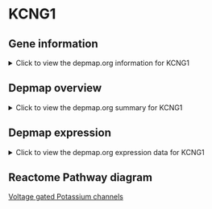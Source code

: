 <h1>KCNG1</h1>

<h2>Gene information</h2>
<details>
  <summary>Click to view the depmap.org information for KCNG1</summary>
  <iframe src="https://depmap.org/portal/gene/KCNG1?tab=about" style="border:none;width:100%;height:800px"></iframe>
</details>

<h2>Depmap overview</h2>
<details>
  <summary>Click to view the depmap.org summary for KCNG1</summary>
  <iframe src="https://depmap.org/portal/gene/KCNG1?tab=overview" style="border:none;width:100%;height:800px"></iframe>
</details>

<h2>Depmap expression</h2>
<details>
  <summary>Click to view the depmap.org expression data for KCNG1</summary>
  <iframe src="https://depmap.org/portal/gene/KCNG1?tab=characterization" style="border:none;width:100%;height:800px"></iframe>
</details>



<h2>Reactome Pathway diagram</h2>
<a href="https://reactome.org/PathwayBrowser/#/R-HSA-1296072">Voltage gated Potassium channels</a>



